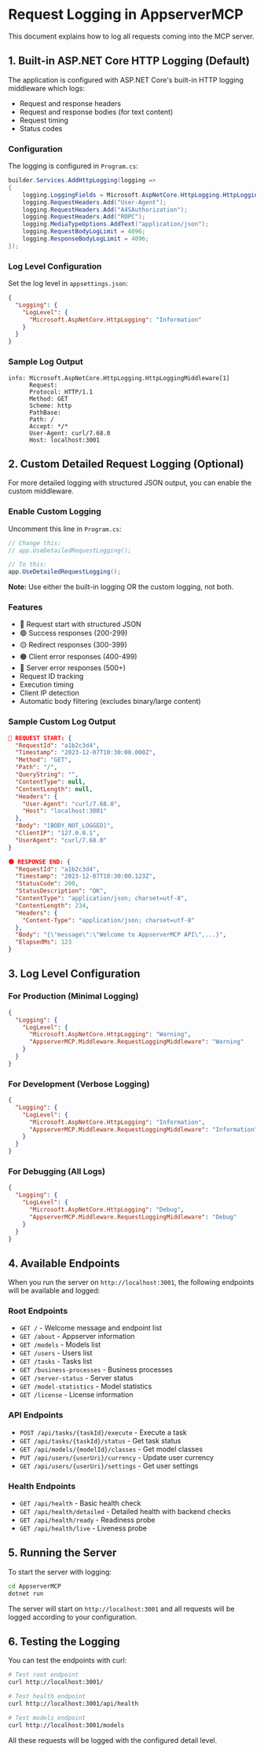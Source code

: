 # Request Logging in AppserverMCP

This document explains how to log all requests coming into the MCP server.

## 1. Built-in ASP.NET Core HTTP Logging (Default)

The application is configured with ASP.NET Core's built-in HTTP logging middleware which logs:

- Request and response headers
- Request and response bodies (for text content)
- Request timing
- Status codes

### Configuration

The logging is configured in `Program.cs`:

```csharp
builder.Services.AddHttpLogging(logging =>
{
    logging.LoggingFields = Microsoft.AspNetCore.HttpLogging.HttpLoggingFields.All;
    logging.RequestHeaders.Add("User-Agent");
    logging.RequestHeaders.Add("A4SAuthorization");
    logging.RequestHeaders.Add("ROPC");
    logging.MediaTypeOptions.AddText("application/json");
    logging.RequestBodyLogLimit = 4096;
    logging.ResponseBodyLogLimit = 4096;
});
```

### Log Level Configuration

Set the log level in `appsettings.json`:

```json
{
  "Logging": {
    "LogLevel": {
      "Microsoft.AspNetCore.HttpLogging": "Information"
    }
  }
}
```

### Sample Log Output

```
info: Microsoft.AspNetCore.HttpLogging.HttpLoggingMiddleware[1]
      Request:
      Protocol: HTTP/1.1
      Method: GET
      Scheme: http
      PathBase: 
      Path: /
      Accept: */*
      User-Agent: curl/7.68.0
      Host: localhost:3001
```

## 2. Custom Detailed Request Logging (Optional)

For more detailed logging with structured JSON output, you can enable the custom middleware.

### Enable Custom Logging

Uncomment this line in `Program.cs`:

```csharp
// Change this:
// app.UseDetailedRequestLogging();

// To this:
app.UseDetailedRequestLogging();
```

**Note:** Use either the built-in logging OR the custom logging, not both.

### Features

- 🔵 Request start with structured JSON
- 🟢 Success responses (200-299)
- 🟡 Redirect responses (300-399)
- 🟠 Client error responses (400-499)
- 🔴 Server error responses (500+)
- Request ID tracking
- Execution timing
- Client IP detection
- Automatic body filtering (excludes binary/large content)

### Sample Custom Log Output

```json
🔵 REQUEST START: {
  "RequestId": "a1b2c3d4",
  "Timestamp": "2023-12-07T10:30:00.000Z",
  "Method": "GET",
  "Path": "/",
  "QueryString": "",
  "ContentType": null,
  "ContentLength": null,
  "Headers": {
    "User-Agent": "curl/7.68.0",
    "Host": "localhost:3001"
  },
  "Body": "[BODY_NOT_LOGGED]",
  "ClientIP": "127.0.0.1",
  "UserAgent": "curl/7.68.0"
}

🟢 RESPONSE END: {
  "RequestId": "a1b2c3d4",
  "Timestamp": "2023-12-07T10:30:00.123Z",
  "StatusCode": 200,
  "StatusDescription": "OK",
  "ContentType": "application/json; charset=utf-8",
  "ContentLength": 234,
  "Headers": {
    "Content-Type": "application/json; charset=utf-8"
  },
  "Body": "{\"message\":\"Welcome to AppserverMCP API\",...}",
  "ElapsedMs": 123
}
```

## 3. Log Level Configuration

### For Production (Minimal Logging)

```json
{
  "Logging": {
    "LogLevel": {
      "Microsoft.AspNetCore.HttpLogging": "Warning",
      "AppserverMCP.Middleware.RequestLoggingMiddleware": "Warning"
    }
  }
}
```

### For Development (Verbose Logging)

```json
{
  "Logging": {
    "LogLevel": {
      "Microsoft.AspNetCore.HttpLogging": "Information",
      "AppserverMCP.Middleware.RequestLoggingMiddleware": "Information"
    }
  }
}
```

### For Debugging (All Logs)

```json
{
  "Logging": {
    "LogLevel": {
      "Microsoft.AspNetCore.HttpLogging": "Debug",
      "AppserverMCP.Middleware.RequestLoggingMiddleware": "Debug"
    }
  }
}
```

## 4. Available Endpoints

When you run the server on `http://localhost:3001`, the following endpoints will be available and logged:

### Root Endpoints
- `GET /` - Welcome message and endpoint list
- `GET /about` - Appserver information
- `GET /models` - Models list
- `GET /users` - Users list
- `GET /tasks` - Tasks list
- `GET /business-processes` - Business processes
- `GET /server-status` - Server status
- `GET /model-statistics` - Model statistics
- `GET /license` - License information

### API Endpoints
- `POST /api/tasks/{taskId}/execute` - Execute a task
- `GET /api/tasks/{taskId}/status` - Get task status
- `GET /api/models/{modelId}/classes` - Get model classes
- `PUT /api/users/{userUri}/currency` - Update user currency
- `GET /api/users/{userUri}/settings` - Get user settings

### Health Endpoints
- `GET /api/health` - Basic health check
- `GET /api/health/detailed` - Detailed health with backend checks
- `GET /api/health/ready` - Readiness probe
- `GET /api/health/live` - Liveness probe

## 5. Running the Server

To start the server with logging:

```bash
cd AppserverMCP
dotnet run
```

The server will start on `http://localhost:3001` and all requests will be logged according to your configuration.

## 6. Testing the Logging

You can test the endpoints with curl:

```bash
# Test root endpoint
curl http://localhost:3001/

# Test health endpoint
curl http://localhost:3001/api/health

# Test models endpoint
curl http://localhost:3001/models
```

All these requests will be logged with the configured detail level. 